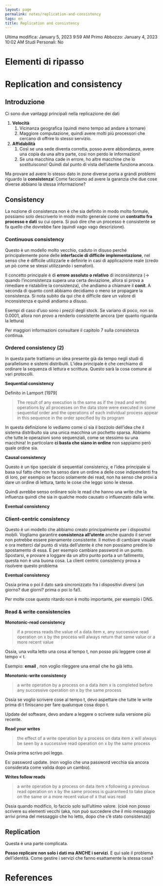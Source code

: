 ```yaml
---
layout: page
permalink: notes/replication-and-consistency
tags: en
title: Replication and consistency
---
```


Ultima modifica: January 5, 2023 9:59 AM
Primo Abbozzo: January 4, 2023 10:02 AM
Studi Personali: No

# Elementi di ripasso

# Replication and consistency

## Introduzione

Ci sono due vantaggi principali nella replicazione dei dati

1. **Velocità**
    1. Vicinanza geografica (quindi meno tempo ad andare a tornare)
    2. Maggiore computazione, quindi avere molti più processori che cercano di offrire lo stesso servizio.
2. **Affidabilità**
    1. Così se una sede diventa corrotta, posso avere abbondanza, avere una copia da una altra parte, così non perdo le informazioni!
    2. Se una macchina cade in errore, ho altre macchine che lo sostituiscono! Quindi dal punto di vista dell’utente funziona ancora.

Ma provare ad avere lo stesso dato in zone diverse porta a grandi problemi riguardo la **consistenza**! Come facciamo ad avere la garanzia che due cose diverse abbiano la stessa informazione?

## Consistency

La nozione di consistenza non è che sia definito in modo molto formale, possiamo solo descriverlo in modo molto generale come un **contratto fra processo e dati** su cui opera. Si può dire che un processo è consistente se fa quello che dovrebbe fare (quindi vago vago descrizione).

### Continuous consistency

Questo è un modello molto vecchio, caduto in disuso perché principalemente pone delle **interfaccie di difficile implementazione**, nel senso che è difficile utilizzarle e definirle in casi di applicazione reale (credo un pò come se stessi utilizzando i semafori).

Il concetto principale è di **errore assoluto o relativo** di inconsistenza (→ quando l’inconsistenza supera una certa deviazione, allora si prova a rimediare e ristabilire la consistenza), che andiamo a chiamare il **conit**. A seconda di quanto conit abbiamo decidiamo o meno se propagare la consistenza. Si nota subito da qui che è difficile dare un valore di inconsistenza e quindi andiamo a disuso.

Esempi di caso d’uso sono i prezzi degli stock. Se variano di poco, non so 0.0001, allora non provo a renderlo consistente ancora (per quanto riguarda la lettura)

Per maggiori informazioni consultare il capitolo 7 sulla consistenza continua.

### Ordered consistency (2)

In questa parte trattiamo un idea presente già da tempo negli studi di parallelismo e sistemi distribuiti. L’idea principale è che cerchiamo di ordinare la sequenza di lettura e scrittura. Questo sarà la cosa comune ai vari protocolli.

**Sequential consistency**

Definito in Lamport [1979]

> The result of any execution is the same as if the (read and write) operations by all processes on the data store were executed in some sequential order and the operations of each individual process appear in this sequence in the order specified by its program
>

In questa definizione lo vediamo come ci sia il bozzolo dell’idea che il sistema distribuito sia una unica macchina un pochetto sparsa. Abbiamo che tutte le operazioni sono sequenziali, come se stessimo su una macchina! In particolare **ci basta che siano in ordine** non sappiamo però quale ordine sia.

**Causal consistency**

Questo è un tipo speciale di sequential consistency, e l’idea principale si basa sul fatto che non ha senso dare un ordine a delle cose indipendenti fra di loro, per esempio se faccio solamente dei read, non ha senso che provi a dare un ordine di lettura, tanto le cose che leggo sono le stesse.

Quindi avrebbe senso ordinare solo le read che hanno una write che la influenza quindi che sia in qualche modo causato o influenzato dalla write.

**Eventual consistency**

### Client-centric consistency

Questo è un modello che abbiamo creato principalmente per i dispositivi mobili. Vogliamo garantire **consistenza all’utente** anche quando il server non potrebbe essere pienamente consistente. Il motivo di cambiare visuale e ora metterci dal punto di vista dell’utente è che non possiamo predire lo spostamento di essa. E per esempio cambiare password in un punto. Spostarsi, e provare a loggare da un altro punto porta a un fallimento, questa non è una buona cosa. La client centric consistency prova a risolvere questo problema

**Eventual consistency**

Ossia prima o poi il dato sarà sincronizzato fra i dispositivi diversi (un giorno? due giorni? prima o poi lo fa!).

Per molte cose questo ritardo non è molto importante, per esempio i DNS.

### Read & write consistencies

**Monotonic-read consistency**

> if a process reads the value of a data item x, any successive read
operation on x by the process will always return that same value or a
more recent value
>

Ossia, una volta letto una cosa al tempo t, non posso più leggere cose al tempo < t.

Esempio: **email** , non voglio rileggere una email che ho già letto.

**Monotonic-write consistency**

> a write operation by a process on a data item x is completed before
any successive operation on x by the same process
>

Ossia se voglio scrivere cose al tempo t, devo aspettare che tutte le write prima di t finiscano per fare qualunque cosa dopo t.

Update del software, devo andare a leggere o scrivere sulla versione più recente.

**Read your writes**

> the effect of a write operation by a process on data item x will always
be seen by a successive read operation on x by the same process
>

Ossia prima scrivo poi leggo.

Es: password update. (non voglio che una password vecchia sia ancora considerata come valida dopo un cambio).

**Writes follow reads**

> a write operation by a process on data item x following a previous read
operation on x by the same process is guaranteed to take place on the
same or a more recent value of x that was read
>

Ossia quando modifico, lo faccio solo sull’ultimo valore. (cioè non posso scrivere su elementi vecchi (aka, non può succedere che il mio messaggio arrivi prima del messaggio che ho letto, dopo che c’è stato consistenza))

## Replication

Questa è una parte complicata.

**Posso replicare non solo i dati ma ANCHE i servizi**. E qui sale il problema dell’identità. Come gestire i servizi che fanno esattamente la stessa cosa?



# References